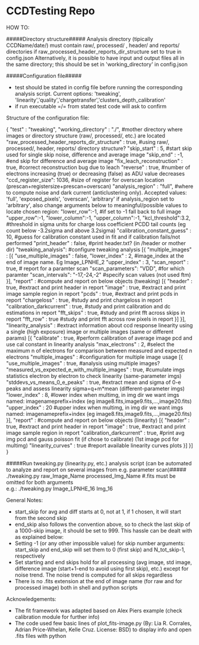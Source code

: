 # CCDTesting Repo

HOW TO:

#####Directory structure#####
Analysis directory (tipically CCDName/date/) must contain raw/, processed/ , header/ and reports/ directories if raw_processed_header_reports_dir_structure set to true in config.json
Alternatively, it is possible to have input and output files all in the same directory; this should be set in 'working_directory' in config.json 

#####Configuration file#####
- test should be stated in config file before running the corresponding analysis script. Current options: 'tweaking', 'linearity','quality','chargetransfer','clusters_depth_calibration'
- if run executable =/= from stated test code will ask to confirm


Structure of the configuration file:

{
    "test" : "tweaking",
    "working_directory" : "./", #mother directory where images or directory structure (raw/, processed/, etc.) are located
    "raw_processed_header_reports_dir_structure" : true, #using raw/, processed/, header, reports/ directory structure?
    "skip_start" : 5, #start skip used for single skip noise, difference and average image
    "skip_end" : -1, #end skip for difference and average image
    "fix_leach_reconstruction" : true, #correct reconstruction bug due to leach
    "reverse" : true, #number of electrons increasing (true) or decreasing (false) as ADU value decreases
    "ccd_register_size": 1036,  #size of register for overscan location (prescan+registersize+prescan+overscan)
    "analysis_region" : "full", #where to compute noise and dark current (anticlustering only). Accepted values: 'full', 'exposed_pixels', 'overscan', 'arbitrary'
    if analysis_region set to 'arbitrary', also change arguments below to meaningful/possible values to locate chosen region:
    "lower_row":-1, #if set to -1 fall back to full image
    "upper_row":-1,
    "lower_column":-1,
    "upper_column":-1,
    "kcl_threshold":3.2, #threshold in sigma units for charge loss coefficient PCDD tail counts (eg count below -3.2sigma and above 3.2sigma)
    "calibration_constant_guess" : 10, #guess for calibration constant used in fit and if calibration fails/not performed
    "print_header" : false, #print header.txt? (in /header or mother dir) 
    "tweaking_analysis":  #configure tweaking analysis
    [{
        "multiple_images" :
        [{
            "use_multiple_images" : false,
            "lower_index" : 2, #image_index at the end of image name. Eg Image_LPNHE_2
            "upper_index" : 3,
            "scan_report" : true, # report for a paramter scan 
            "scan_parameters": "VDD", #for which paramter
            "scan_intervals": "-17,-24,-2" #specify scan values (not used ftm)
        }],
        "report" : #compute and report on below objects (tweaking)
        [{
            "header" : true, #extract and print header in report
            "image" : true, #extract and print image sample region in report
            "pcds" : true,  #extract and print pcds in report
            "chargeloss" : true, #study and print chargeloss in report
            "calibration_darkcurrent" : true, #study and print calibration and dc estimations in report
            "fft_skips" : true, #study and print fft across skips in report
            "fft_row" : true #study and print fft across row pixels in report
        }]
    }],
    "linearity_analysis" : #extract information about ccd response linearity using a single (high exposure) image or multiple images (same or different params)
    [{
        "calibrate" : true, #perform calibration of average image pcd and use cal constant in linearity analysis 
        "max_electrons" : 2, #select the maximum n of electrons for comparison between measured and expected n electrons
        "multiple_images" : #configuration for multiple image usage
        [{
            "use_multiple_images" : true, #analysis using multiple images?
            "measured_vs_expected_e_with_multiple_images" : true, #cumulate imgs statistics electron by electron to check linearity (same-parameter imgs)
            "stddevs_vs_means_0_e_peaks" : true, #extract mean and sigma of 0-e peaks and assess linearity sigma=q+m*mean (different-parameter imgs)
            "lower_index" : 8, #lower index when multimg, in img dir we want imgs named: imagenameprefix+index (eg image8.fits,image9.fits,...,image20.fits)
            "upper_index" : 20 #upper index when multimg, in img dir we want imgs named: imagenameprefix+index (eg image8.fits,image9.fits,...,image20.fits)
        }],
        "report" : #compute and report on below objects (linearity)
        [{
            "header" : true, #extract and print header in report
            "image" : true, #extract and print image sample region in report
            "calibration_darkcurrent" : true, #print avg img pcd and gauss poisson fit (if chose to calibrate) (1st image pcd for multimg)
            "linearity_curves" : true #report available linearity curves plots
        }]
    }]
}


#####Run tweaking.py (linearity.py, etc.) analysis script (can be automated to analyze and report on several images from e.g. parameter scan)#####
./tweaking.py       raw_Image_Name        processed_Img_Name   #.fits must be omitted for both arguments    
e.g.: ./tweaking.py Image_LPNHE_16 Img_16


General Notes:
- start_skip for avg and diff starts at 0, not at 1, if 1 chosen, it will start from the second skip
- end_skip also follows the convention above, so to check the last skip of a 1000-skip image, it should be set to 999. This hassle can be dealt with as explained below:
- Setting -1 (or any other impossible value) for skip number arguments: start_skip and end_skip will set them to 0 (first skip) and N_tot_skip-1, respectively
- Set starting and end skips hold for all processing (avg image, std image, difference image (start+1-end to avoid using first skip), etc.) except for noise trend. The noise trend is computed for all skips regardless
- There is no .fits extension at the end of image name (for raw and for processed image) both in shell and python scripts

Acknowledgements:
- The fit framework was adapted based on Alex Piers example (check calibration module for further info)
- The code used few basic lines of plot_fits-image.py (By: Lia R. Corrales, Adrian Price-Whelan, Kelle Cruz. License: BSD) to display info and open .fits files with python
